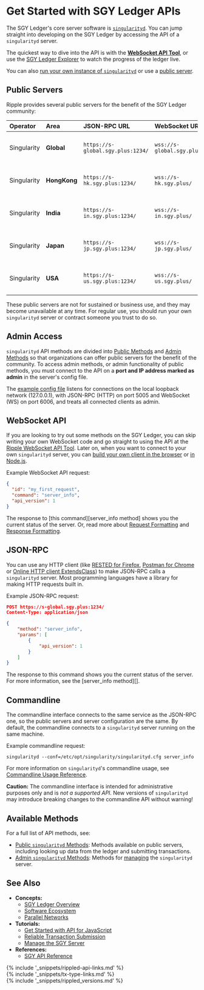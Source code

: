 # Get Started with SGY Ledger APIs

The SGY Ledger's core server software is [`singularityd`](the-rippled-server.html). You can jump straight into developing on the SGY Ledger by accessing the API of a `singularityd` server.

The quickest way to dive into the API is with the [**WebSocket API Tool**](websocket-api-tool.html), or use the [SGY Ledger Explorer](https://explorer.sgy.plus/) to watch the progress of the ledger live.

You can also [run your own instance of `singularityd`](install-rippled.html) or use a [public server](#public-servers).

## Public Servers

Ripple provides several public servers for the benefit of the SGY Ledger community:

| Operator | Area | JSON-RPC URL | WebSocket URL | Notes                |
|:---------|:------------|:-------------|:--------------|:---------------------|
| Singularity   | **Global** | `https://s-global.sgy.plus:1234/` | `wss://s-global.sgy.plus/` | General purpose server cluster |
| Singularity   | **HongKong** | `https://s-hk.sgy.plus:1234/` | `wss://s-hk.sgy.plus/` | General purpose server cluster |
| Singularity   | **India** | `https://s-in.sgy.plus:1234/` | `wss://s-in.sgy.plus/` | General purpose server cluster |
| Singularity   | **Japan** | `https://s-jp.sgy.plus:1234/` | `wss://s-jp.sgy.plus/` | General purpose server cluster |
| Singularity   | **USA** | `https://s-us.sgy.plus:1234/` | `wss://s-us.sgy.plus/` | General purpose server cluster |

[Network]: parallel-networks.html

These public servers are not for sustained or business use, and they may become unavailable at any time. For regular use, you should run your own `singularityd` server or contract someone you trust to do so.


## Admin Access

`singularityd` API methods are divided into [Public Methods](public-rippled-methods.html) and [Admin Methods](admin-rippled-methods.html) so that organizations can offer public servers for the benefit of the community. To access admin methods, or admin functionality of public methods, you must connect to the API on a **port and IP address marked as admin** in the server's config file.

The [example config file](https://github.com/ripple/rippled/blob/f00f263852c472938bf8e993e26c7f96f435935c/cfg/rippled-example.cfg#L1154-L1179) listens for connections on the local loopback network (127.0.0.1), with JSON-RPC (HTTP) on port 5005 and WebSocket (WS) on port 6006, and treats all connected clients as admin.


## WebSocket API

If you are looking to try out some methods on the SGY Ledger, you can skip writing your own WebSocket code and go straight to using the API at the [Ripple WebSocket API Tool](websocket-api-tool.html). Later on, when you want to connect to your own `singularityd` server, you can [build your own client in the browser](monitor-incoming-payments-with-websocket.html) or [in Node.js](https://www.npmjs.com/package/ws).

Example WebSocket API request:

```json
{
  "id": "my_first_request",
  "command": "server_info",
  "api_version": 1
}
```

The response to [this command][server_info method] shows you the current status of the server. Or, read more about [Request Formatting](request-formatting.html) and [Response Formatting](response-formatting.html).

## JSON-RPC

You can use any HTTP client (like [RESTED for Firefox](https://addons.mozilla.org/en-US/firefox/addon/rested/), [Postman for Chrome](https://chrome.google.com/webstore/detail/postman/fhbjgbiflinjbdggehcddcbncdddomop?hl=en) or [Online HTTP client ExtendsClass](https://extendsclass.com/rest-client-online.html)) to make JSON-RPC calls a `singularityd` server. Most programming languages have a library for making HTTP requests built in.

Example JSON-RPC request:

```json
POST https://s-global.sgy.plus:1234/
Content-Type: application/json

{
    "method": "server_info",
    "params": [
        {
            "api_version": 1
        }
    ]
}
```

The response to this command shows you the current status of the server. For more information, see the [server_info method][].

## Commandline

The commandline interface connects to the same service as the JSON-RPC one, so the public servers and server configuration are the same. By default, the commandline connects to a `singularityd` server running on the same machine.

Example commandline request:

```
singularityd --conf=/etc/opt/singularity/singularityd.cfg server_info
```

For more information on `singularityd`'s commandline usage, see [Commandline Usage Reference](https://dev.sgy.plus/commandline-usage.html).

**Caution:** The commandline interface is intended for administrative purposes only and is _not a supported API_.  New versions of `singularityd` may introduce breaking changes to the commandline API without warning!

## Available Methods

For a full list of API methods, see:

- [Public `singularityd` Methods](public-rippled-methods.html): Methods available on public servers, including looking up data from the ledger and submitting transactions.
- [Admin `singularityd` Methods](admin-rippled-methods.html): Methods for [managing](manage-the-rippled-server.html) the `singularityd` server.


## See Also

- **Concepts:**
    - [SGY Ledger Overview](xrp-ledger-overview.html)
    - [Software Ecosystem](software-ecosystem.html)
    - [Parallel Networks](parallel-networks.html)
- **Tutorials:**
    - [Get Started with API for JavaScript](get-started-with-rippleapi-for-javascript.html)
    - [Reliable Transaction Submission](reliable-transaction-submission.html)
    - [Manage the SGY Server](manage-the-rippled-server.html)
- **References:**
    - [SGY API Reference](rippled-api.html)

<!--{# common link defs #}-->
{% include '_snippets/rippled-api-links.md' %}			
{% include '_snippets/tx-type-links.md' %}			
{% include '_snippets/rippled_versions.md' %}
